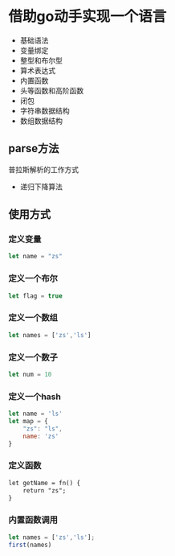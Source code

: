 # 借助go动手实现一个语言
- 基础语法
- 变量绑定
- 整型和布尔型
- 算术表达式
- 内置函数
- 头等函数和高阶函数
- 闭包
- 字符串数据结构
- 数组数据结构


## parse方法
普拉斯解析的工作方式
- 递归下降算法


## 使用方式
### 定义变量
```js
let name = "zs"
```
### 定义一个布尔
```js
let flag = true
```
### 定义一个数组
```js
let names = ['zs','ls']
```
### 定义一个数子
```js
let num = 10
```
### 定义一个hash
```js
let name = 'ls'
let map = {
    "zs": "ls",
    name: 'zs'
}
```
### 定义函数
```txt
let getName = fn() {
    return "zs";
}
```
### 内置函数调用
```js
let names = ['zs','ls'];
first(names)
```